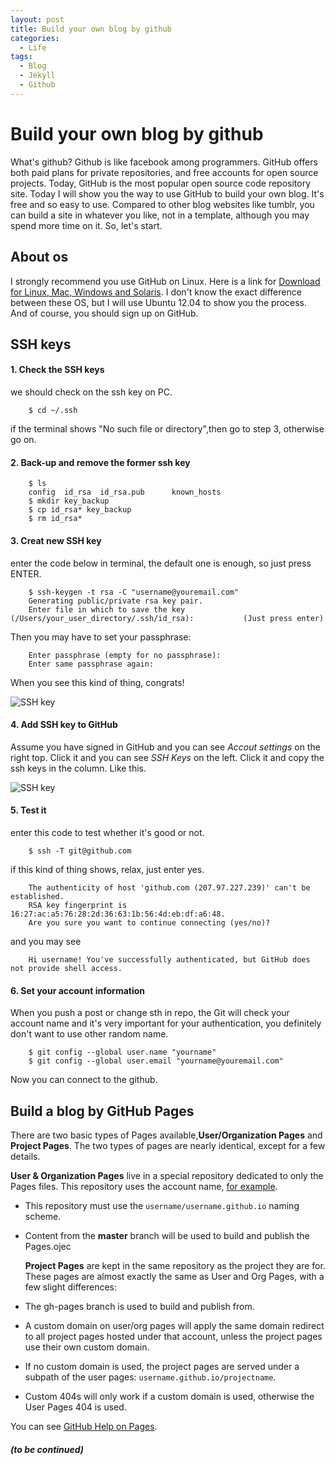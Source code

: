```yaml
---
layout: post
title: Build your own blog by github
categories:
  - Life
tags:
  - Blog
  - Jekyll
  - Github
---
```


# Build your own blog by github

What's github? Github is like facebook among programmers. GitHub offers both paid plans for private repositories, and free accounts for open source projects. Today, GitHub is the most popular open source code repository site.
Today I will show you the way to use GitHub to build your own blog. It's free and so easy to use. Compared to other blog websites like tumblr, you can build a site in whatever you like, not in a template, although you may spend more time on it.
So, let's start.

## About os

I strongly recommend you use GitHub on Linux. Here is a link for [Download for Linux, Mac, Windows and Solaris](http://git-scm.com/downloads). I don't know the exact difference between these OS, but I will use Ubuntu 12.04 to show you the process.
And of course, you should sign up on GitHub.

## SSH keys

#### 1. Check the SSH keys

we should check on the ssh key on PC.

        $ cd ~/.ssh

if the terminal shows "No such file or directory",then go to step 3, otherwise go on.

#### 2. Back-up and remove the former ssh key

        $ ls
        config  id_rsa  id_rsa.pub      known_hosts
        $ mkdir key_backup
        $ cp id_rsa* key_backup
        $ rm id_rsa*

#### 3. Creat new SSH key

enter the code below in terminal, the default one is enough, so just press ENTER.

        $ ssh-keygen -t rsa -C "username@youremail.com"
        Generating public/private rsa key pair.
        Enter file in which to save the key (/Users/your_user_directory/.ssh/id_rsa):	        (Just press enter)

Then you may have to set your passphrase:

        Enter passphrase (empty for no passphrase):
        Enter same passphrase again:

When you see this kind of thing, congrats!

![SSH key](http://img.readitlater.com/i/beiyuu.com/images/githubpages/ssh-key-set/RS/w680.png)

#### 4. Add SSH key to GitHub

Assume you have signed in GitHub and you can see _Accout settings_ on the right top. Click it and you can see _SSH Keys_ on the left. Click it and copy the ssh keys in the column. Like this.

![SSH key](http://img.readitlater.com/i/beiyuu.com/images/githubpages/bootcamp_1_ssh/RS/w680.jpg)

#### 5. Test it

enter this code to test whether it's good or not.

        $ ssh -T git@github.com

if this kind of thing shows, relax, just enter yes.

        The authenticity of host 'github.com (207.97.227.239)' can't be established.
        RSA key fingerprint is 16:27:ac:a5:76:28:2d:36:63:1b:56:4d:eb:df:a6:48.
        Are you sure you want to continue connecting (yes/no)?

and you may see

        Hi username! You've successfully authenticated, but GitHub does not provide shell access.

#### 6. Set your account information

When you push a post or change sth in repo, the Git will check your account name and it's very important for your authentication, you definitely don't want to use other random name.

        $ git config --global user.name "yourname"
        $ git config --global user.email "yourname@youremail.com"

Now you can connect to the github.

## Build a blog by GitHub Pages

There are two basic types of Pages available,**User/Organization Pages** and **Project Pages**. The two types of pages are nearly identical, except for a few details.

**User & Organization Pages** live in a special repository dedicated to only the Pages files. This repository uses the account name, [for example](atmos/atmos.github.io).

- This repository must use the `username/username.github.io` naming scheme.

- Content from the **master** branch will be used to build and publish the Pages.ojec

  **Project Pages** are kept in the same repository as the project they are for. These pages are almost exactly the same as User and Org Pages, with a few slight differences:

- The gh-pages branch is used to build and publish from.

- A custom domain on user/org pages will apply the same domain redirect to all project pages hosted under that account, unless the project pages use their own custom domain.

- If no custom domain is used, the project pages are served under a subpath of the user pages: `username.github.io/projectname`.

- Custom 404s will only work if a custom domain is used, otherwise the User Pages 404 is used.

You can see [GitHub Help on Pages](https://help.github.com/articles/user-organization-and-project-pages).

##### (to be continued)
